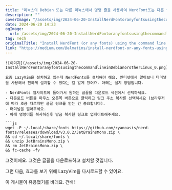 ```yaml
---
title: "리눅스의 Debian 또는 다른 리눅스에서 명령 줄을 사용하여 NerdFont또는 다른 글꼴을 설치해 보세요"
description: ""
coverImage: "/assets/img/2024-06-20-InstallNerdFontoranyfontsusingthecommandlineinDebianorotherLinux_0.png"
date: 2024-06-20 14:23
ogImage: 
  url: /assets/img/2024-06-20-InstallNerdFontoranyfontsusingthecommandlineinDebianorotherLinux_0.png
tag: Tech
originalTitle: "Install NerdFont (or any fonts) using the command line in Debian (or other Linux)."
link: "https://medium.com/@almatins/install-nerdfont-or-any-fonts-using-the-command-line-in-debian-or-other-linux-f3067918a88c"
---
```



```
![이미지](/assets/img/2024-06-20-InstallNerdFontoranyfontsusingthecommandlineinDebianorotherLinux_0.png)

요즘 LazyVim을 설치하고 있는데 NerdFonts를 설치해야 해요. 인터넷에서 알아보니 터미널을 사용해서 편하게 설치할 수 있다는 걸 알게 됐어요. 아래는 설치 방법입니다.

- NerdFonts 웹사이트에 들어가서 원하는 글꼴을 다운로드 섹션에서 선택하세요.
- 다운로드 버튼을 마우스 오른쪽 버튼으로 클릭하고 링크 주소 복사를 선택하세요 (브라우저에 따라 조금 다르지만 글꼴 링크를 얻는 건 중요합니다).
- 터미널을 열어주세요.
- 아래 명령어를 복사하신후 방금 복사한 링크로 업데이트해주세요.

```js
wget -P ~/.local/share/fonts https://github.com/ryanoasis/nerd-fonts/releases/download/v3.0.2/JetBrainsMono.zip \
&& cd ~/.local/share/fonts \
&& unzip JetBrainsMono.zip \
&& rm JetBrainsMono.zip \
&& fc-cache -fv
```

<div class="content-ad"></div>

그것이에요. 그것은 글꼴을 다운로드하고 설치할 것입니다.

그런 다음, 효과를 보기 위해 LazyVim을 다시로드할 수 있어요.

이 게시물이 유용했기를 바래요. 건배!